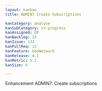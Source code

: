 ```yaml
---
layout: kanban
title: ADMIN7 Create Subscriptions

kanCategory: analyse
kanSubCategory: in-progress
kanAssigned: DP
kanBacklog: 33
kanIssue: 133
kanPullReq: 13
kanFeature: GeoNetwork
kanRelease: 4.1
kanMetric: 5.2
kanSize: 6

---
```


Enhancement ADMIN7: Create subscriptions
